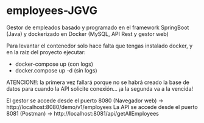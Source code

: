 # employees-JGVG
Gestor de empleados basado y programado en el framework SpringBoot (Java) y dockerizado en Docker (MySQL, API Rest y gestor web)

Para levantar el contenedor solo hace falta que tengas instalado docker, y en la raiz del proyecto ejecutar:
 - docker-compose up (con logs)
 - docker.compose up -d (sin logs)
   
ATENCION!!: la primera vez fallará porque no se habrá creado la base de datos para cuando la API solicite conexión... ¡a la segunda va a la vencida!

El gestor se accede desde el puerto 8080 (Navegador web) -> http://localhost:8080/demo/v1/employees
La API se accede desde el puerto 8081 (Postman) -> http://localhost:8081/api/getAllEmployees
